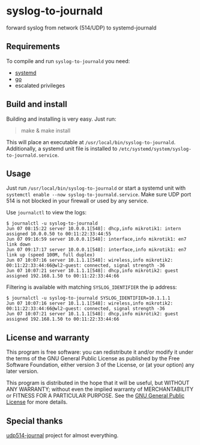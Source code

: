 syslog-to-journald
==============

forward syslog from network (514/UDP) to systemd-journald

Requirements
------------

To compile and run `syslog-to-journald` you need:

* [systemd](https://www.github.com/systemd/systemd)
* [go](https://golang.org)
* escalated privileges

Build and install
-----------------

Building and installing is very easy. Just run:

> make & make install

This will place an executable at `/usr/local/bin/syslog-to-journald`.
Additionally, a systemd unit file is installed to
`/etc/systemd/system/syslog-to-journald.service`.

Usage
-----

Just run `/usr/local/bin/syslog-to-journald` or start a systemd unit with
`systemctl enable --now syslog-to-journald.service`. Make sure UDP port 514 is not blocked
in your firewall or used by any service.

Use `journalctl` to view the logs:

    $ journalctl -u syslog-to-journald
    Jun 07 08:15:22 server 10.0.0.1[548]: dhcp,info mikrotik1: intern assigned 10.0.0.50 to 00:11:22:33:44:55
    Jun 07 09:16:59 server 10.0.0.1[548]: interface,info mikrotik1: en7 link down
    Jun 07 09:17:17 server 10.0.0.1[548]: interface,info mikrotik1: en7 link up (speed 100M, full duplex)
    Jun 07 10:07:16 server 10.1.1.1[548]: wireless,info mikrotik2: 00:11:22:33:44:66@wl2-guest: connected, signal strength -36
    Jun 07 10:07:21 server 10.1.1.1[548]: dhcp,info mikrotik2: guest assigned 192.168.1.50 to 00:11:22:33:44:66

Filtering is available with matching `SYSLOG_IDENTIFIER` the ip address:

    $ journalctl -u syslog-to-journald SYSLOG_IDENTIFIER=10.1.1.1
    Jun 07 10:07:16 server 10.1.1.1[548]: wireless,info mikrotik2: 00:11:22:33:44:66@wl2-guest: connected, signal strength -36
    Jun 07 10:07:21 server 10.1.1.1[548]: dhcp,info mikrotik2: guest assigned 192.168.1.50 to 00:11:22:33:44:66

License and warranty
--------------------

This program is free software: you can redistribute it and/or modify
it under the terms of the GNU General Public License as published by
the Free Software Foundation, either version 3 of the License, or
(at your option) any later version.

This program is distributed in the hope that it will be useful,
but WITHOUT ANY WARRANTY; without even the implied warranty of
MERCHANTABILITY or FITNESS FOR A PARTICULAR PURPOSE.  See the
[GNU General Public License](LICENSE) for more details.

Special thanks
--------------

[udp514-journal](https://git.eworm.de/cgit.cgi/udp514-journal/) project for almost everything.
